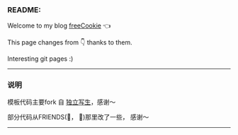 ### README:

Welcome to my blog [freeCookie](https://melontennis.github.io) 👈 

This page changes from 👇 thanks to them. 

Interesting git pages :)

----------

### 说明

模板代码主要fork 自 [独立写生](http://www.cnfeat.com/blog/)，感谢～ 

部分代码从FRIENDS(🐰， 🍉)那里改了一些， 感谢～

-------------------






